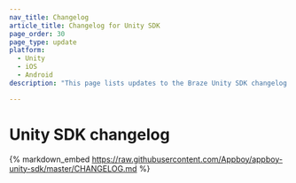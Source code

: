 ```yaml
---
nav_title: Changelog
article_title: Changelog for Unity SDK
page_order: 30
page_type: update
platform: 
  - Unity
  - iOS
  - Android
description: "This page lists updates to the Braze Unity SDK changelog."

---
```


# Unity SDK changelog

{% markdown_embed https://raw.githubusercontent.com/Appboy/appboy-unity-sdk/master/CHANGELOG.md %}
